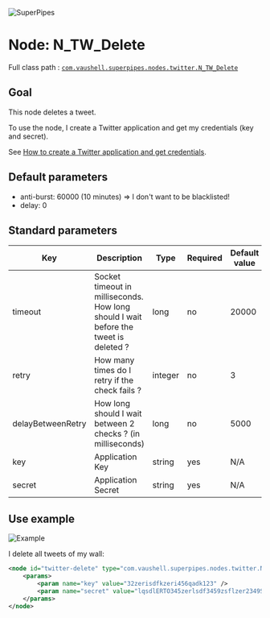 ![SuperPipes](https://raw2.github.com/fabienvauchelles/superpipes/master/docs/images/logo_slogan238.png)


# Node: N_TW_Delete

Full class path : [`com.vaushell.superpipes.nodes.twitter.N_TW_Delete`](../../superpipes/src/main/java/com/vaushell/superpipes/nodes/twitter/N_TW_Delete.java)


## Goal

This node deletes a tweet.

To use the node, I create a Twitter application and get my credentials (key and secret).

See [How to create a Twitter application and get credentials](../tutorials/Create_Twitter_Application.md).


## Default parameters

* anti-burst: 60000 (10 minutes) => I don't want to be blacklisted!
* delay: 0


## Standard parameters

Key | Description | Type | Required | Default value | Example value
 --- | --- | --- | --- | --- | ---
timeout | Socket timeout in milliseconds. How long should I wait before the tweet is deleted ? | long | no | 20000 | 20000
retry | How many times do I retry if the check fails ? | integer | no | 3 | 3
delayBetweenRetry | How long should I wait between 2 checks ? (in milliseconds) | long | no | 5000 | 5000
key | Application Key | string | yes | N/A | 32zerisdfkzeri456qadk123
secret | Application Secret | string | yes | N/A | lqsdlERTO345zerlsdf3459zsflzer2349Sdflzer9234


## Use example

![Example](https://raw2.github.com/fabienvauchelles/superpipes/master/docs/images/delete_twitter.png)

I delete all tweets of my wall:

```xml
<node id="twitter-delete" type="com.vaushell.superpipes.nodes.twitter.N_TW_Delete">
    <params>
        <param name="key" value="32zerisdfkzeri456qadk123" />
        <param name="secret" value="lqsdlERTO345zerlsdf3459zsflzer2349Sdflzer9234" />
    </params>
</node>
```
